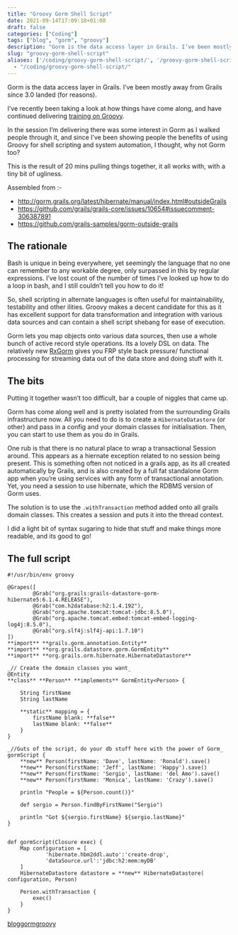 ```yaml
---
title: "Groovy Gorm Shell Script"
date: 2021-09-14T17:09:18+01:00
draft: false
categories: ["Coding"]
tags: ["blog", "gorm", "groovy"]
description: "Gorm is the data access layer in Grails. I’ve been mostly away from Grails since 3.0 landed (for reasons)."
slug: "groovy-gorm-shell-script"
aliases: ['/coding/groovy-gorm-shell-script/', '/groovy-gorm-shell-script/']
  - "/coding/groovy-gorm-shell-script/"
---
```


Gorm is the data access layer in Grails. I’ve been mostly away from Grails since 3.0 landed (for reasons).

I’ve recently been taking a look at how things have come along, and have continued delivering [training on Groovy](/training/groovy/).

In the session I’m delivering there was some interest in Gorm as I walked people through it, and since I’ve been showing people the benefits of using Groovy for shell scripting and system automation, I thought, why not Gorm too?

This is the result of 20 mins pulling things together, it all works with, with a tiny bit of ugliness.

Assembled from :-

  * <http://gorm.grails.org/latest/hibernate/manual/index.html#outsideGrails>
  * <https://github.com/grails/grails-core/issues/10654#issuecomment-306387891>
  * <https://github.com/grails-samples/gorm-outside-grails>

## The rationale

Bash is unique in being everywhere, yet seemingly the language that no one can remember to any workable degree, only surpassed in this by regular expressions. I’ve lost count of the number of times I’ve looked up how to do a loop in bash, and I still couldn’t tell you how to do it!

So, shell scripting in alternate languages is often useful for maintainability, testability and other ilities. Groovy makes a decent candidate for this as it has excellent support for data transformation and integration with various data sources and can contain a shell script shebang for ease of execution.

Gorm lets you map objects onto various data sources, then use a whole bunch of active record style operations. Its a lovely DSL on data. The relatively new [RxGorm](http://gorm.grails.org/latest/rx/manual/index.html) gives you FRP style back pressure/ functional processing for streaming data out of the data store and doing stuff with it.

## The bits

Putting it together wasn’t too difficult, bar a couple of niggles that came up.

Gorm has come along well and is pretty isolated from the surrounding Grails infrastructure now. All you need to do is to create a `HibernateDatastore` (or other) and pass in a config and your domain classes for initialisation. Then, you can start to use them as you do in Grails.

One rub is that there is no natural place to wrap a transactional Session around. This appears as a hiernate exception related to no session being present. This is something often not noticed in a grails app, as its all created automatically by Grails, and is also created by a full fat standalone Gorm app when you’re using services with any form of transactional annotation. Yet, you need a session to use hibernate, which the RDBMS version of Gorm uses.

The solution is to use the `.withTransaction` method added onto all grails domain classes. This creates a session and puts it into the thread context.

I did a light bit of syntax sugaring to hide that stuff and make things more readable, and its good to go!

## The full script
    
    
    #!/usr/bin/env groovy
    
    @Grapes([
            @Grab("org.grails:grails-datastore-gorm-hibernate5:6.1.4.RELEASE"),
            @Grab("com.h2database:h2:1.4.192"),
            @Grab("org.apache.tomcat:tomcat-jdbc:8.5.0"),
            @Grab("org.apache.tomcat.embed:tomcat-embed-logging-log4j:8.5.0"),
            @Grab("org.slf4j:slf4j-api:1.7.10")
    ])
    **import** **grails.gorm.annotation.Entity**
    **import** **org.grails.datastore.gorm.GormEntity**
    **import** **org.grails.orm.hibernate.HibernateDatastore**
    
    _// Create the domain classes you want_
    @Entity
    **class** **Person** **implements** GormEntity<Person> {
    
        String firstName
        String lastName
    
        **static** mapping = {
            firstName blank: **false**
            lastName blank: **false**
        }
    }
    
    _//Guts of the script, do your db stuff here with the power of Gorm_
    gormScript {
        **new** Person(firstName: 'Dave', lastName: 'Ronald').save()
        **new** Person(firstName: 'Jeff', lastName: 'Happy').save()
        **new** Person(firstName: 'Sergio', lastName: 'del Amo').save()
        **new** Person(firstName: 'Monica', lastName: 'Crazy').save()
    
        println "People = ${Person.count()}"
    
        def sergio = Person.findByFirstName("Sergio")
    
        println "Got ${sergio.firstName} ${sergio.lastName}"
    }
    
    
    def gormScript(Closure exec) {
        Map configuration = [
                'hibernate.hbm2ddl.auto':'create-drop',
                'dataSource.url':'jdbc:h2:mem:myDB'
        ]
        HibernateDatastore datastore = **new** HibernateDatastore( configuration, Person)
    
        Person.withTransaction {
            exec()
        }
    }

[blog](https://daviddawson.me/tag/blog/)[gorm](https://daviddawson.me/tag/gorm/)[groovy](https://daviddawson.me/tag/groovy/)

